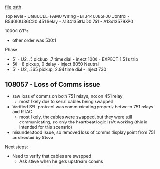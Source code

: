 
[file path](<file:///C:\Users\jnetherton\G&W Electric Co\US-PowerGridAutomation - Documents\_Lazer\118892 - Pantex>)

Top level - DM80CLLFFAM0
Wiring - B13440085FJ0
Control - B54010U36CG0
451 Relay - A13413591JD0
751 - A13413579XP0

1000:1 CT's
- other order was 500:1

Phase
- 51 - U2, .5 pickup, .7 time dial - inject 1000 - EXPECT 1.51 s trip
- 50 - 8 pickup, 0 delay - inject 8050
Neutral
- 51 - U2, .365 pickup, 2.94 time dial - inject 730


## 108057 - Loss of Comms issue
- saw loss of comms on both 751 relays, not on 451 relay
	- most likely due to serial cables being swapped
- Verified SEL protocol was communicating properly between 751 relays and RTAC
	- most likely, the cables were swapped, but they were still communicating, so only the heartbeat logic isn't working (this is intended for this scenario)
- misunderstood issue, so removed loss of comms display point from 751 as directed by Steve

Next steps:
- Need to verify that cables are swapped
	- Ask steve when he gets upstream comms